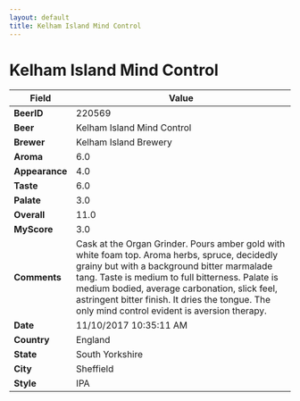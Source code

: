 ```yaml
---
layout: default
title: Kelham Island Mind Control
---
```


# Kelham Island Mind Control

| Field         | Value     |
|---------------|-----------|
| **BeerID** | 220569 |
| **Beer** | Kelham Island Mind Control |
| **Brewer** | Kelham Island Brewery |
| **Aroma** | 6.0 |
| **Appearance** | 4.0 |
| **Taste** | 6.0 |
| **Palate** | 3.0 |
| **Overall** | 11.0 |
| **MyScore** | 3.0 |
| **Comments** | Cask at the Organ Grinder. Pours amber gold with white foam top. Aroma herbs, spruce, decidedly grainy but with a background bitter marmalade tang. Taste is medium to full bitterness. Palate is medium bodied, average carbonation, slick feel, astringent bitter finish. It dries the tongue. The only mind control evident is aversion therapy. |
| **Date** | 11/10/2017 10:35:11 AM |
| **Country** | England |
| **State** | South Yorkshire |
| **City** | Sheffield |
| **Style** | IPA |
